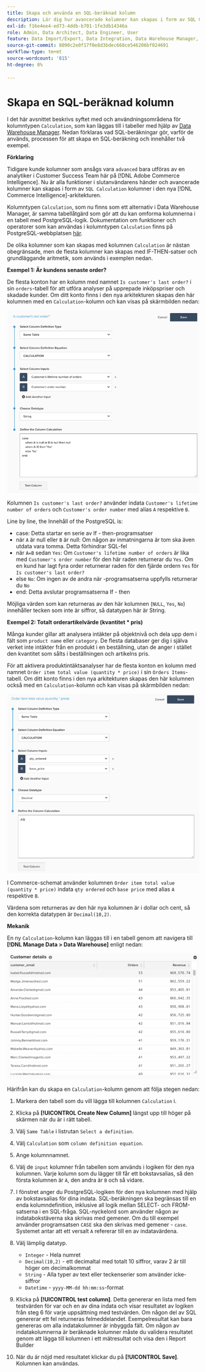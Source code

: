 ```yaml
---
title: Skapa och använda en SQL-beräknad kolumn
description: Lär dig hur avancerade kolumner kan skapas i form av SQL Calculation-kolumner i den nya Adobe Commerce Intelligence-arkitekturen.
exl-id: f16e4ee4-ed73-4ddb-b701-1fe3db14346a
role: Admin, Data Architect, Data Engineer, User
feature: Data Import/Export, Data Integration, Data Warehouse Manager, SQL Report Builder, Commerce Tables
source-git-commit: 8090c2e0f17f0e8d3bdec668ce546206bf024691
workflow-type: tm+mt
source-wordcount: '815'
ht-degree: 0%

---
```


# Skapa en SQL-beräknad kolumn

I det här avsnittet beskrivs syftet med och användningsområdena för kolumntypen `Calculation`, som kan läggas till i tabeller med hjälp av [Data Warehouse Manager](../data-warehouse-mgr/tour-dwm.md). Nedan förklaras vad SQL-beräkningar gör, varför de används, processen för att skapa en SQL-beräkning och innehåller två exempel.

**Förklaring**

Tidigare kunde kolumner som ansågs vara `advanced` bara utföras av en analytiker i Customer Success Team här på [!DNL Adobe Commerce Intelligence]. Nu är alla funktioner i slutanvändarens händer och avancerade kolumner kan skapas i form av `SQL Calculation` kolumner i den nya [!DNL Commerce Intelligence]-arkitekturen.

Kolumntypen `Calculation`, som nu finns som ett alternativ i Data Warehouse Manager, är samma tabellåtgärd som gör att du kan omforma kolumnerna i en tabell med PostgreSQL-logik. Dokumentation om funktioner och operatorer som kan användas i kolumntypen `Calculation` finns på PostgreSQL-webbplatsen [här](https://www.postgresql.org/docs/9.6/functions.html).

De olika kolumner som kan skapas med kolumnen `Calculation` är nästan obegränsade, men de flesta kolumner kan skapas med IF-THEN-satser och grundläggande aritmetik, som används i exemplen nedan.

**Exempel 1: Är kundens senaste order?**

De flesta konton har en kolumn med namnet `Is customer's last order?` i sin `orders`-tabell för att utföra analyser på upprepade inköpspriser och skadade kunder. Om ditt konto finns i den nya arkitekturen skapas den här kolumnen med en `Calculation`-kolumn och kan visas på skärmbilden nedan:

![](../../assets/Is_customer_s_last_order.png)

Kolumnen `Is customer's last order?` använder indata `Customer's lifetime number of orders` och `Customer's order number` med alias `A` respektive `B`.

Line by line, the Innehåll of the PostgreSQL is:

* case: Detta startar en serie av If - then-programsatser
* när `A` är null eller `B` är null: Om någon av inmatningarna är tom ska även utdata vara tomma. Detta förhindrar SQL-fel
* när `A=B` sedan `Yes`: Om `Customer's lifetime number of orders` är lika med `Customer's order number` för den här raden returnerar du `Yes`. Om en kund har lagt fyra order returnerar raden för den fjärde ordern `Yes` för `Is customer's last order?`
* else `No`: Om ingen av de andra när -programsatserna uppfylls returnerar du `No`
* end: Detta avslutar programsatserna If - then

Möjliga värden som kan returneras av den här kolumnen (`NULL`, `Yes`, `No`) innehåller tecken som inte är siffror, så datatypen här är String.

**Exempel 2: Totalt orderartikelvärde (kvantitet * pris)**

Många kunder gillar att analysera intäkter på objektnivå och dela upp dem i fält som `product name` eller `category`. De flesta databaser ger dig i själva verket inte intäkter från en produkt i en beställning, utan de anger i stället den kvantitet som sålts i beställningen och artikelns pris.

För att aktivera produktintäktsanalyser har de flesta konton en kolumn med namnet `Order item total value (quantity * price)` i sin `Orders Items`-tabell. Om ditt konto finns i den nya arkitekturen skapas den här kolumnen också med en `Calculation`-kolumn och kan visas på skärmbilden nedan:

![](../../assets/Order_item_total_value.png)

I Commerce-schemat använder kolumnen `Order item total value (quantity * price)` indata `qty ordered` och `base price` med alias `A` respektive `B`.

Värdena som returneras av den här nya kolumnen är i dollar och cent, så den korrekta datatypen är `Decimal(10,2)`.

**Mekanik**

En ny `Calculation`-kolumn kan läggas till i en tabell genom att navigera till **[!DNL Manage Data > Data Warehouse]** enligt nedan:

![](../../assets/blobid2.png)

Härifrån kan du skapa en `Calculation`-kolumn genom att följa stegen nedan:

1. Markera den tabell som du vill lägga till kolumnen `Calculation` i.
1. Klicka på **[!UICONTROL Create New Column]** längst upp till höger på skärmen när du är i rätt tabell.
1. Välj `Same Table` i listrutan `Select a definition`.
1. Välj `Calculation` som `column definition equation`.
1. Ange kolumnnamnet.
1. Välj de `input` kolumner från tabellen som används i logiken för den nya kolumnen. Varje kolumn som du lägger till får ett bokstavsalias, så den första kolumnen är `A`, den andra är `B` och så vidare.
1. I fönstret anger du PostgreSQL-logiken för den nya kolumnen med hjälp av bokstavsalias för dina indata. SQL-beräkningen ska begränsas till en enda kolumndefinition, inklusive all logik mellan SELECT- och FROM-satserna i en SQL-fråga. SQL-nyckelord som använder någon av indatabokstäverna ska skrivas med gemener. Om du till exempel använder programsatsen `CASE` ska den skrivas med gemener - `case`. Systemet antar att ett versalt `A` refererar till en av indatavärdena.
1. Välj lämplig datatyp.
   * `Integer` - Hela numret
   * `Decimal(10,2)` - ett decimaltal med totalt 10 siffror, varav 2 är till höger om decimalkommat
   * `String` - Alla typer av text eller teckenserier som använder icke-siffror
   * `Datetime` - `yyyy-MM-dd hh:mm:ss`-format

1. Klicka på **[!UICONTROL test column]**. Detta genererar en lista med fem testvärden för var och en av dina indata och visar resultatet av logiken från steg 6 för varje uppsättning med testvärden. Om någon del av SQL genererar ett fel returneras felmeddelandet. Exempelresultat kan bara genereras om alla indatakolumner är inbyggda fält. Om någon av indatakolumnerna är beräknade kolumner måste du validera resultatet genom att lägga till kolumnen i ett mätresultat och visa den i Report Builder

1. När du är nöjd med resultatet klickar du på **[!UICONTROL Save]**. Kolumnen kan användas.
